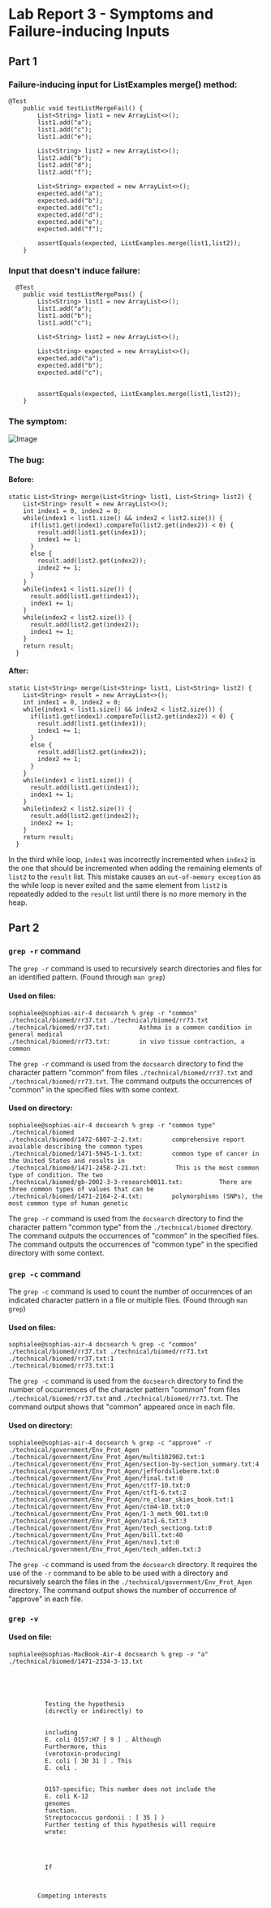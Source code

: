 # Lab Report 3 - Symptoms and Failure-inducing Inputs
## Part 1
### Failure-inducing input for ListExamples merge() method:
```
@Test
    public void testListMergeFail() {
        List<String> list1 = new ArrayList<>();
        list1.add("a");
        list1.add("c");
        list1.add("e");

        List<String> list2 = new ArrayList<>();
        list2.add("b");
        list2.add("d");
        list2.add("f");

        List<String> expected = new ArrayList<>();
        expected.add("a");
        expected.add("b");
        expected.add("c");
        expected.add("d");
        expected.add("e");
        expected.add("f");

        assertEquals(expected, ListExamples.merge(list1,list2));
	}
```
### Input that doesn't induce failure:
```
  @Test
    public void testListMergePass() {
        List<String> list1 = new ArrayList<>();
        list1.add("a");
        list1.add("b");
        list1.add("c");

        List<String> list2 = new ArrayList<>();

        List<String> expected = new ArrayList<>();
        expected.add("a");
        expected.add("b");
        expected.add("c");


        assertEquals(expected, ListExamples.merge(list1,list2));
	}
```
### The symptom:
![Image](reversesymptom.png)

### The bug:
#### Before:
```
static List<String> merge(List<String> list1, List<String> list2) {
    List<String> result = new ArrayList<>();
    int index1 = 0, index2 = 0;
    while(index1 < list1.size() && index2 < list2.size()) {
      if(list1.get(index1).compareTo(list2.get(index2)) < 0) {
        result.add(list1.get(index1));
        index1 += 1;
      }
      else {
        result.add(list2.get(index2));
        index2 += 1;
      }
    }
    while(index1 < list1.size()) {
      result.add(list1.get(index1));
      index1 += 1;
    }
    while(index2 < list2.size()) {
      result.add(list2.get(index2));
      index1 += 1;
    }
    return result;
  }
```
#### After:
```
static List<String> merge(List<String> list1, List<String> list2) {
    List<String> result = new ArrayList<>();
    int index1 = 0, index2 = 0;
    while(index1 < list1.size() && index2 < list2.size()) {
      if(list1.get(index1).compareTo(list2.get(index2)) < 0) {
        result.add(list1.get(index1));
        index1 += 1;
      }
      else {
        result.add(list2.get(index2));
        index2 += 1;
      }
    }
    while(index1 < list1.size()) {
      result.add(list1.get(index1));
      index1 += 1;
    }
    while(index2 < list2.size()) {
      result.add(list2.get(index2));
      index2 += 1;
    }
    return result;
  }
```

In the third while loop, ```index1``` was incorrectly incremented when ```index2``` is the one that should be incremented when adding the remaining elements of ```list2``` to the ```result``` list. This mistake causes an ```out-of-memory exception``` as the while loop is never exited and the same element from ```list2``` is repeatedly added to the ```result``` list until there is no more memory in the heap.

## Part 2
### ```grep -r``` command 

The ```grep -r``` command is used to recursively search directories and files for an identified pattern. (Found through ```man grep```)

#### Used on files:
```
sophialee@sophias-air-4 docsearch % grep -r "common" ./technical/biomed/rr37.txt ./technical/biomed/rr73.txt
./technical/biomed/rr37.txt:        Asthma is a common condition in general medical
./technical/biomed/rr73.txt:        in vivo tissue contraction, a common
```
The ```grep -r``` command is used from the ```docsearch``` directory to find the character pattern "common" from files ```./technical/biomed/rr37.txt``` and ```./technical/biomed/rr73.txt```. The command outputs the occurrences of "common" in the specified files with some context. 

#### Used on directory:
```
sophialee@sophias-air-4 docsearch % grep -r "common type" ./technical/biomed
./technical/biomed/1472-6807-2-2.txt:        comprehensive report available describing the common types
./technical/biomed/1471-5945-1-3.txt:        common type of cancer in the United States and results in
./technical/biomed/1471-2458-2-21.txt:        This is the most common type of condition. The two
./technical/biomed/gb-2002-3-3-research0011.txt:          There are three common types of values that can be
./technical/biomed/1471-2164-2-4.txt:        polymorphisms (SNPs), the most common type of human genetic
```
The ```grep -r``` command is used from the ```docsearch``` directory to find the character pattern "common type" from the ```./technical/biomed``` directory. The command outputs the occurrences of "common" in the specified files. The command outputs the occurrences of "common type" in the specified directory with some context. 

### ```grep -c``` command 

The ```grep -c``` command is used to count the number of occurrences of an indicated character pattern in a file or multiple files. (Found through ```man grep```)

#### Used on files:
```
sophialee@sophias-air-4 docsearch % grep -c "common" ./technical/biomed/rr37.txt ./technical/biomed/rr73.txt
./technical/biomed/rr37.txt:1
./technical/biomed/rr73.txt:1
```
The ```grep -c``` command is used from the ```docsearch``` directory to find the number of occurrences of the character pattern "common" from files ```./technical/biomed/rr37.txt``` and ```./technical/biomed/rr73.txt```. The command output shows that "common" appeared once in each file. 

#### Used on directory:
```
sophialee@sophias-air-4 docsearch % grep -c "approve" -r ./technical/government/Env_Prot_Agen
./technical/government/Env_Prot_Agen/multi102902.txt:1
./technical/government/Env_Prot_Agen/section-by-section_summary.txt:4
./technical/government/Env_Prot_Agen/jeffordslieberm.txt:0
./technical/government/Env_Prot_Agen/final.txt:0
./technical/government/Env_Prot_Agen/ctf7-10.txt:0
./technical/government/Env_Prot_Agen/ctf1-6.txt:2
./technical/government/Env_Prot_Agen/ro_clear_skies_book.txt:1
./technical/government/Env_Prot_Agen/ctm4-10.txt:0
./technical/government/Env_Prot_Agen/1-3_meth_901.txt:0
./technical/government/Env_Prot_Agen/atx1-6.txt:3
./technical/government/Env_Prot_Agen/tech_sectiong.txt:0
./technical/government/Env_Prot_Agen/bill.txt:40
./technical/government/Env_Prot_Agen/nov1.txt:0
./technical/government/Env_Prot_Agen/tech_adden.txt:3
```
The ```grep -c``` command is used from the ```docsearch``` directory. It requires the use of the ```-r``` command to be able to be used with a directory and recursively search the files in the ```./technical/government/Env_Prot_Agen``` directory. The command output shows the number of occurrence of "approve" in each file. 

### ```grep -v```

#### Used on file:
```
sophialee@sophias-MacBook-Air-4 docsearch % grep -v "a" ./technical/biomed/1471-2334-3-13.txt

  
    
      
        
          Testing the hypothesis
          (directly or indirectly) to 
        
        
          including 
          E. coli O157:H7 [ 9 ] . Although
          Furthermore, this 
          (verotoxin-producing) 
          E. coli [ 30 31 ] . This
          E. coli .
        
        
          O157-specific; This number does not include the
          E. coli K-12
          genomes
          function.
          Streptococcus gordonii : [ 35 ] )
          Further testing of this hypothesis will require
          wrote:
          
          
        
        
          If 
        
      
      
        Competing interests
```














